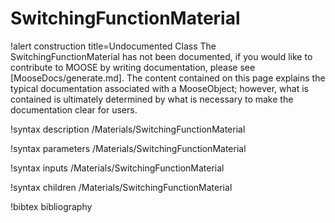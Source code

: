 <!-- MOOSE Documentation Stub: Remove this when content is added. -->

# SwitchingFunctionMaterial

!alert construction title=Undocumented Class
The SwitchingFunctionMaterial has not been documented, if you would like to contribute to MOOSE by
writing documentation, please see [MooseDocs/generate.md]. The content contained on this page explains
the typical documentation associated with a MooseObject; however, what is contained is ultimately
determined by what is necessary to make the documentation clear for users.

!syntax description /Materials/SwitchingFunctionMaterial

!syntax parameters /Materials/SwitchingFunctionMaterial

!syntax inputs /Materials/SwitchingFunctionMaterial

!syntax children /Materials/SwitchingFunctionMaterial

!bibtex bibliography
